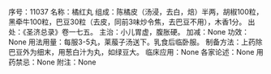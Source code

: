 序号：11037
名称：橘红丸
组成：陈橘皮（汤浸，去白，焙）半两，胡椒100粒，黑牵牛100粒，巴豆30粒（去皮，同前3味炒令焦，去巴豆不用），木香1分。
出处：《圣济总录》卷一七五。
主治：小儿胃虚，腹胀硬。
加减：None
功效：None
用法用量：每服3-5丸，莱菔子汤送下。乳食后临卧服。
制备方法：上药除巴豆外为细末，用葱白汁为丸，如绿豆大。
临床应用：None
各家论述：None
用药禁忌：None
附注：None
